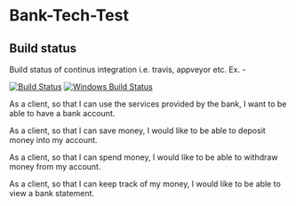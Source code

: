 # Bank-Tech-Test

## Build status
Build status of continus integration i.e. travis, appveyor etc. Ex. -

[![Build Status](https://travis-ci.org/akashnimare/foco.svg?branch=master)](https://travis-ci.org/akashnimare/foco)
[![Windows Build Status](https://ci.appveyor.com/api/projects/status/github/akashnimare/foco?branch=master&svg=true)](https://ci.appveyor.com/project/akashnimare/foco/branch/master)


As a client,
so that I can use the services provided by the bank,
I want to be able to have a bank account.

As a client,
so that I can save money,
I would like to be able to deposit money into my account.

As a client,
so that I can spend money,
I would like to be able to withdraw money from my account.

As a client,
so that I can keep track of my money,
I would like to be able to view a bank statement.

